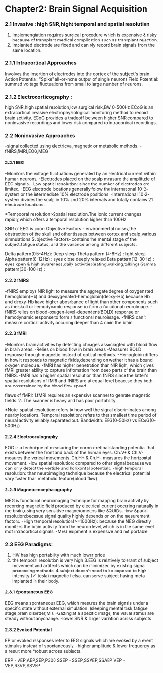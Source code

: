 # Chapter2: Brain Signal Acquisition

### 2.1 Invasive : high SNR,hight temporal and spatial resolution
1. Implemengtation requires surgical procedure which is expensive & risky because of transplant medical complication such as transplant rejection.
2. Implanted electrode are fixed and can oly record brain signals from the same location.

### 2.1.1 Intracortical Approaches 
Involves the insertion of electrodes into the cortex of the subject's brain. 
Action Potential: "Spike",all-or-none output of single neurons
Field Potential: summed voltage fluctuations from small to large number of neurons.

### 2.1.2 Electrocorticography : 
high SNR,high spatial resolution,low surgical risk,BW 0-500Hz
ECoG is an extracortical invasive electrophysiological monitoring method to record brain activity.
ECoG provides a tradeoff between higher SNR compared to noninvasive recordings and lower risk compared to intracortical recordings.

### 2.2 Noninvasive Approaches
-signal collected using electricval,magnetic or metabolic methods.
-fNIRS,fMRI,EOG,MEG

#### 2.2.1 EEG
-Monitors the voltage fluctuations generated by an electrical current within human neurons.
-Electrodes placed on the scalp measure the amplitude of EEG signals. 
-Low spatial resolution: since the number of electrodes are limited.
-EEG electrode locations generally folow the international 10-2- system or the intermediate 10% electrode positions.
-International 10-2- system divides the scalp in 10% and 20% intervals and totally contains 21 electrode locations.

*Tempooral resolution>Spatial resolution.The ionic current changes rapidly,which offers a temporal resolution higher than 100Hz.

SNR of EEG is poor:
Objective Factors - environmental noises,the obstruction of the skull and other tissues between cortex and scalp,various simnulations
Subjective Factors- contains the mental stage of the subject,fatigue status, and the variance among different subjects.

Delta pattern(0.5-4Hz): Deep sleep
Theta pattern (4-8Hz) : light sleep
Alpha pattern(8-12Hz) : eyes close deeply relaxed
Beta  pattern(12-30Hz) : eyes open & high awareness,daily activities(eating,walking,talking)
Gamma pattern(30-100Hz) :

#### 2.2.2 fNIRS
-fNIRS employs NIR light to measure the aggregate degree of oxygenated hemoglobin(Hb) and deoxygenated-hemoglobin(deoxy-Hb) because Hb and deoxy-Hb have higher abosrbance of light than other components such as the skull or hemodynamic response to form a functional neuroimage.
-fNIRS relies on blood-oxugen-level-dependent(BOLD) response or hemodynamic response to form a functional neuroimage.
-fNIRS can't measure cortical activity occuring deeper than 4 cmin the brain

#### 2.2.3 fMRI
-Monitors brain activities by detecting chnages associagted with blood flow in brain areas. 
-Relies on blood flow in brain areas
-Measures BOLD response through magnetic instead of optical methods.
-Hemoglobin differs in how it responds to magnetic fields,depending on wether it has a bound oxygen molecule.
-fMRI has higher penetration than NIR light, which gives fMRI greater ability to capture infromation from deep parts of the brain than fNIRS.
-fMRI has a higher spatial resolution than fNIRS since the latter's spatial resolutions of fMRI and fNIRS are at equal level beacuse they both are constrained by the blood flow speed.

flaws of fMRI:
1.fMRI requires an expensive scanner to genrate magnetic fields.
2. The scanner is heavy and has poor portability.


*Note: spatial resolution: refers to how well the signal discriminates among nearby locations.
       Temporal resolution: refers to ther smallest time period of neural activity reliably separated out.
       Bandwidth: EEG(0-50Hz) vs ECoG(0-500Hz) 
       
#### 2.2.4 Electrooculography
EOG is a technique of measuring the corneo-retinal standing potential that exists between the front and back of the human eyes.
Ch.V+ & Ch.V- meaures the verical movements. Ch.H+ & Ch.H- measures the horizontal movement.
-low spatial resolution: compared to other signal because we can only detect the verticle and horixontal potentials.
-high temporal resolution: than neuroimaging technique because the electrical potential vary faster than metabolic feature(blood flow)

#### 2.2.5 Magnetoencephalography
MEG is functional neuroimaging technique for mapping brain activity by recording magnetic field produced by electrical current occuring naturally in the brain,using very sensitive magnetometers like SQUIDs.
-low Spatial resolution:becasue signal quality highly depends on on the mesurement factors.
-High temporal resolution(>=1000Hz): because the MEG directly moniters the brain activity from the neuron level,which is in the same level mof intracortical signals.
-MEG euipment is expensive and not portable 

### 2.3 EEG Paradigms:
1. HW has high portability with much lower price
2. the temporal resolution is very high
3.EEG is relatively tolerant of subject movement and artifects which can be minimized by existing signal processing methods.
4.subject doesn't need to be exposed to high intensity (>1 tesla) magnetic fielsa. can serve subject having metal implanted in their body.

#### 2.3.1 Spontaneous EEG
EEG means spontaneous EEG, which mesures the brain signals under a specific state without external simulation. (sleeping,mental task,fatigue stage,brain disorder,MI).
-Gazing at a specific image, the visual stimuli are steady without anychange.
-lower SNR & larger variation across subjects


#### 2.3.2 Evoked Potential
EP or evoked responses refer to EEG signals which are evoked by a event stimulus instead of spontaneously. 
-higher amplitude & lower frequency as a result more *robust across subjects.

ERP - VEP,AEP,SEP,P300
SSEP - SSEP,SSVEP,SSAEP
VEP - VEP,RSVP,SSVEP



